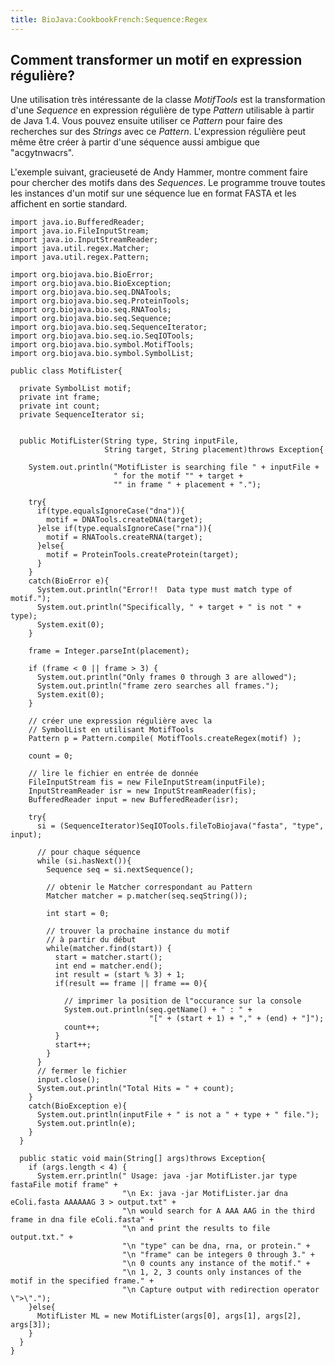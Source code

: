 ```yaml
---
title: BioJava:CookbookFrench:Sequence:Regex
---
```


Comment transformer un motif en expression régulière?
-----------------------------------------------------

Une utilisation très intéressante de la classe *MotifTools* est la
transformation d'une *Sequence* en expression régulière de type
*Pattern* utilisable à partir de Java 1.4. Vous pouvez ensuite utiliser
ce *Pattern* pour faire des recherches sur des *Strings* avec ce
*Pattern*. L'expression régulière peut même être créer à partir d'une
séquence aussi ambigue que "acgytnwacrs".

L'exemple suivant, gracieuseté de Andy Hammer, montre comment faire pour
chercher des motifs dans des *Sequences*. Le programme trouve toutes les
instances d'un motif sur une séquence lue en format FASTA et les
affichent en sortie standard.

    import java.io.BufferedReader;
    import java.io.FileInputStream;
    import java.io.InputStreamReader;
    import java.util.regex.Matcher;
    import java.util.regex.Pattern;

    import org.biojava.bio.BioError;
    import org.biojava.bio.BioException;
    import org.biojava.bio.seq.DNATools;
    import org.biojava.bio.seq.ProteinTools;
    import org.biojava.bio.seq.RNATools;
    import org.biojava.bio.seq.Sequence;
    import org.biojava.bio.seq.SequenceIterator;
    import org.biojava.bio.seq.io.SeqIOTools;
    import org.biojava.bio.symbol.MotifTools;
    import org.biojava.bio.symbol.SymbolList;

    public class MotifLister{

      private SymbolList motif;
      private int frame;
      private int count;
      private SequenceIterator si;


      public MotifLister(String type, String inputFile,
                         String target, String placement)throws Exception{

        System.out.println("MotifLister is searching file " + inputFile +
                           " for the motif "" + target +
                           "" in frame " + placement + ".");

        try{
          if(type.equalsIgnoreCase("dna")){
            motif = DNATools.createDNA(target);
          }else if(type.equalsIgnoreCase("rna")){
            motif = RNATools.createRNA(target);
          }else{
            motif = ProteinTools.createProtein(target);
          }
        }
        catch(BioError e){
          System.out.println("Error!!  Data type must match type of motif.");
          System.out.println("Specifically, " + target + " is not " + type);
          System.exit(0);
        }

        frame = Integer.parseInt(placement);

        if (frame < 0 || frame > 3) {
          System.out.println("Only frames 0 through 3 are allowed");
          System.out.println("frame zero searches all frames.");
          System.exit(0);
        }

        // créer une expression régulière avec la 
        // SymbolList en utilisant MotifTools
        Pattern p = Pattern.compile( MotifTools.createRegex(motif) );

        count = 0;

        // lire le fichier en entrée de donnée
        FileInputStream fis = new FileInputStream(inputFile);
        InputStreamReader isr = new InputStreamReader(fis);
        BufferedReader input = new BufferedReader(isr);

        try{
          si = (SequenceIterator)SeqIOTools.fileToBiojava("fasta", "type", input);

          // pour chaque séquence
          while (si.hasNext()){
            Sequence seq = si.nextSequence();

            // obtenir le Matcher correspondant au Pattern
            Matcher matcher = p.matcher(seq.seqString());

            int start = 0;

            // trouver la prochaine instance du motif
            // à partir du début
            while(matcher.find(start)) {
              start = matcher.start();
              int end = matcher.end();
              int result = (start % 3) + 1;
              if(result == frame || frame == 0){

                // imprimer la position de l"occurance sur la console 
                System.out.println(seq.getName() + " : " +
                                   "[" + (start + 1) + "," + (end) + "]");
                count++;
              }
              start++;
            }
          }
          // fermer le fichier
          input.close(); 
          System.out.println("Total Hits = " + count);
        }
        catch(BioException e){
          System.out.println(inputFile + " is not a " + type + " file.");
          System.out.println(e);
        }
      }

      public static void main(String[] args)throws Exception{
        if (args.length < 4) {
          System.err.println(" Usage: java -jar MotifLister.jar type fastaFile motif frame" +
                             "\n Ex: java -jar MotifLister.jar dna eColi.fasta AAAAAAG 3 > output.txt" +
                             "\n would search for A AAA AAG in the third frame in dna file eColi.fasta" +
                             "\n and print the results to file output.txt." +
                             "\n "type" can be dna, rna, or protein." +
                             "\n "frame" can be integers 0 through 3." +
                             "\n 0 counts any instance of the motif." +
                             "\n 1, 2, 3 counts only instances of the motif in the specified frame." +
                             "\n Capture output with redirection operator \">\".");
        }else{
          MotifLister ML = new MotifLister(args[0], args[1], args[2], args[3]);
        }
      }
    }
